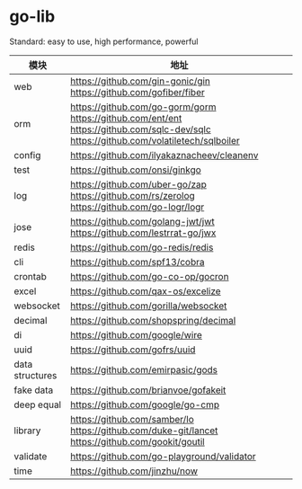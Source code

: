 # go-lib
Standard: easy to use, high performance, powerful

| 模块 | 地址 |
| -|-|
| web | https://github.com/gin-gonic/gin https://github.com/gofiber/fiber |
| orm | https://github.com/go-gorm/gorm https://github.com/ent/ent https://github.com/sqlc-dev/sqlc https://github.com/volatiletech/sqlboiler |
| config | https://github.com/ilyakaznacheev/cleanenv |
| test | https://github.com/onsi/ginkgo | 
| log | https://github.com/uber-go/zap https://github.com/rs/zerolog https://github.com/go-logr/logr | 
| jose | https://github.com/golang-jwt/jwt https://github.com/lestrrat-go/jwx |
| redis | https://github.com/go-redis/redis |
| cli | https://github.com/spf13/cobra |
| crontab | https://github.com/go-co-op/gocron |
| excel | https://github.com/qax-os/excelize |
| websocket | https://github.com/gorilla/websocket |
| decimal | https://github.com/shopspring/decimal |
| di | https://github.com/google/wire |
| uuid | https://github.com/gofrs/uuid |
| data structures | https://github.com/emirpasic/gods | 
| fake data | https://github.com/brianvoe/gofakeit | 
| deep equal | https://github.com/google/go-cmp | 
| library | https://github.com/samber/lo https://github.com/duke-git/lancet https://github.com/gookit/goutil | 
| validate | https://github.com/go-playground/validator | 
| time | https://github.com/jinzhu/now | 


